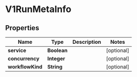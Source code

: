 
# V1RunMetaInfo

## Properties
Name | Type | Description | Notes
------------ | ------------- | ------------- | -------------
**service** | **Boolean** |  |  [optional]
**concurrency** | **Integer** |  |  [optional]
**workflowKind** | **String** |  |  [optional]



